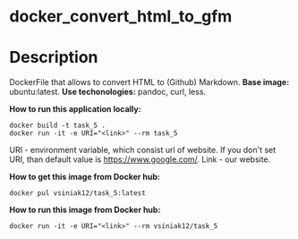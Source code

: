 # docker_convert_html_to_gfm

# Description

DockerFile that allows to convert HTML to (Github) Markdown.
**Base image:** ubuntu:latest.
**Use techonologies:** pandoc, curl, less. 

**How to run this application locally:**
```
docker build -t task_5 .
docker run -it -e URI="<link>" --rm task_5
```
URI - environment variable, which consist url of website.
If you don't set URI, than default value is https://www.google.com/.
Link - our website.
  
**How to get this image from Docker hub:**
```
docker pul vsiniak12/task_5:latest
```

**How to run this image from Docker hub:**
```
docker run -it -e URI="<link>" --rm vsiniak12/task_5
```

